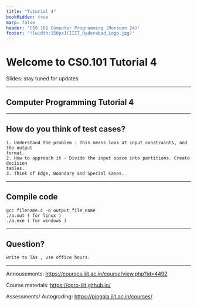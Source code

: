 ```yaml
---
title: "Tutorial 4"
bookHidden: true
marp: false
header: 'CS0.101 Computer Programming (Monsoon 24)'
footer: '![width:150px](IIIT_Hyderabad_Logo.jpg)'
---
```


# Welcome to CS0.101 Tutorial 4


Slides:  stay tuned for updates
    

--- 

## Computer Programming Tutorial 4

---

## How do you think of test cases?

    1. Understand the problem - This means look at input constraints, and the output
    format.
    2. How to approach it - Divide the input space into partitions. Create decision
    tables.
    3. Think of Edge, Boundary and Special Cases.

--- 


## Compile code 

    gcc filename.c -o output_file_name
    ./a.out ( for linux )
    ./a.exe ( for windows )


--- 

## Question? 
    
    write to TAs , use office hours. 

--- 
Annousements: https://courses.iiit.ac.in/course/view.php?id=4492

Course materials: https://cpro-iiit.github.io/

Assessments/ Autograding: https://pingala.iiit.ac.in/courses/ 